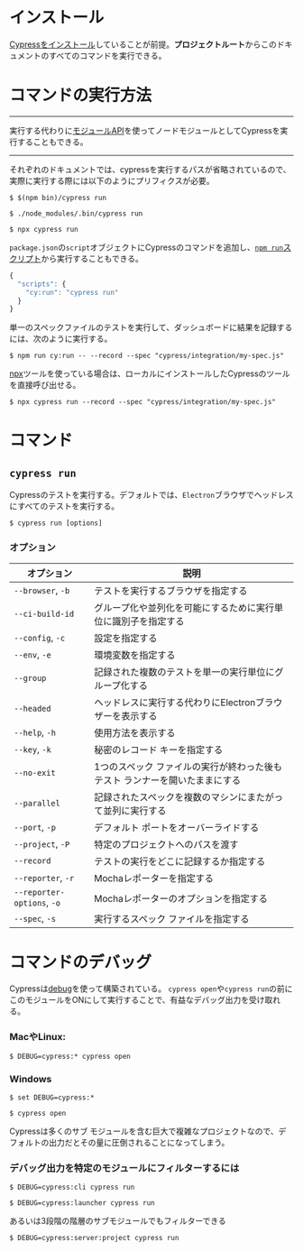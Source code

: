 # インストール

[Cypressをインストール](https://docs.cypress.io/guides/getting-started/installing-cypress.html#System-requirements)していることが前提。**プロジェクトルート**からこのドキュメントのすべてのコマンドを実行できる。

# コマンドの実行方法

---

実行する代わりに[モジュールAPI](https://docs.cypress.io/guides/guides/module-api.html#cypress-run)を使ってノードモジュールとしてCypressを実行することもできる。

---

それぞれのドキュメントでは、cypressを実行するパスが省略されているので、実際に実行する際には以下のようにプリフィクスが必要。

```shell
$ $(npm bin)/cypress run
```

```shell
$ ./node_modules/.bin/cypress run
```

```shell
$ npx cypress run
```

`package.json`の`script`オブジェクトにCypressのコマンドを追加し、[`npm run`](https://docs.npmjs.com/cli/run-script.html)[スクリプト](https://docs.npmjs.com/cli/run-script.html)から実行することもできる。

```JavaScript
{
  "scripts": {
    "cy:run": "cypress run"
  }
}
```

単一のスペックファイルのテストを実行して、ダッシュボードに結果を記録するには、次のように実行する。

```shell
$ npm run cy:run -- --record --spec "cypress/integration/my-spec.js"
```

[npx](https://github.com/zkat/npx)ツールを使っている場合は、ローカルにインストールしたCypressのツールを直接呼び出せる。

```shell
$ npx cypress run --record --spec "cypress/integration/my-spec.js"
```

# コマンド

## `cypress run`

Cypressのテストを実行する。デフォルトでは、`Electron`ブラウザでヘッドレスにすべてのテストを実行する。

```shell
$ cypress run [options]
```

### オプション

| オプション | 説明 |
| --- | --- |
| `--browser`, `-b` | テストを実行するブラウザを指定する |
| `--ci-build-id` | グループ化や並列化を可能にするために実行単位に識別子を指定する |
| `--config`, `-c` | 設定を指定する |
| `--env`, `-e` | 環境変数を指定する |
| `--group` | 記録された複数のテストを単一の実行単位にグループ化する |
| `--headed` | ヘッドレスに実行する代わりにElectronブラウザーを表示する |
| `--help`, `-h` | 使用方法を表示する |
| `--key`, `-k` | 秘密のレコード キーを指定する |
| `--no-exit` | 1つのスペック ファイルの実行が終わった後もテスト ランナーを開いたままにする |
| `--parallel` | 記録されたスペックを複数のマシンにまたがって並列に実行する |
| `--port`, `-p` | デフォルト ポートをオーバーライドする |
| `--project`, `-P` | 特定のプロジェクトへのパスを渡す |
| `--record` | テストの実行をどこに記録するか指定する |
| `--reporter`, `-r` | Mochaレポーターを指定する |
| `--reporter-options`, `-o` | Mochaレポーターのオプションを指定する |
| `--spec`, `-s` | 実行するスペック ファイルを指定する |

# コマンドのデバッグ

Cypressは[debug](https://github.com/visionmedia/debug)を使って構築されている。
`cypress open`や`cypress run`の前にこのモジュールをONにして実行することで、有益なデバッグ出力を受け取れる。

### MacやLinux:

```shell
$ DEBUG=cypress:* cypress open
```

### Windows

```shell
$ set DEBUG=cypress:*
```

```shell
$ cypress open
```

Cypressは多くのサブ モジュールを含む巨大で複雑なプロジェクトなので、デフォルトの出力だとその量に圧倒されることになってしまう。

### デバッグ出力を特定のモジュールにフィルターするには

```shell
$ DEBUG=cypress:cli cypress run
```

```shell
$ DEBUG=cypress:launcher cypress run
```

あるいは3段階の階層のサブモジュールでもフィルターできる

```shell
$ DEBUG=cypress:server:project cypress run
```
